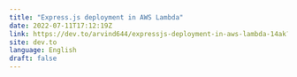 ```yaml
---
title: "Express.js deployment in AWS Lambda"
date: 2022-07-11T17:12:19Z
link: https://dev.to/arvind644/expressjs-deployment-in-aws-lambda-14ak?utm_medium=RSS&utm_source=news.12bit.vn
site: dev.to
language: English
draft: false
---
```

